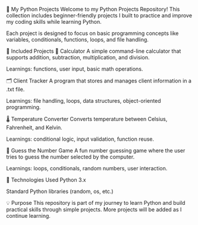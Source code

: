 🚀 My Python Projects
Welcome to my Python Projects Repository!
This collection includes beginner-friendly projects I built to practice and improve my coding skills while learning Python.

Each project is designed to focus on basic programming concepts like variables, conditionals, functions, loops, and file handling.

📁 Included Projects
🧮 Calculator
A simple command-line calculator that supports addition, subtraction, multiplication, and division.

Learnings: functions, user input, basic math operations.

🗂️ Client Tracker
A program that stores and manages client information in a .txt file.

Learnings: file handling, loops, data structures, object-oriented programming.

🌡️ Temperature Converter
Converts temperature between Celsius, Fahrenheit, and Kelvin.

Learnings: conditional logic, input validation, function reuse.

🎯 Guess the Number Game
A fun number guessing game where the user tries to guess the number selected by the computer.

Learnings: loops, conditionals, random numbers, user interaction.

🔧 Technologies Used
Python 3.x

Standard Python libraries (random, os, etc.)

💡 Purpose
This repository is part of my journey to learn Python and build practical skills through simple projects.
More projects will be added as I continue learning.

